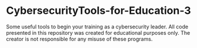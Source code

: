 # CybersecurityTools-for-Education-3
Some useful tools to begin your training as a cybersecurity leader. All code presented in this repository was created for educational purposes only. The creator is not responsible for any misuse of these programs.
